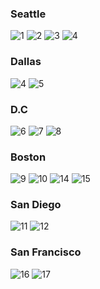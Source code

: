 
### Seattle
<img class="w90percent" src="/images/bt/us/sea1.jpg" alt="1">
<img class="w90percent" src="/images/bt/us/sea2.jpg" alt="2">
<img class="w90percent" src="/images/bt/us/sea3.jpg" alt="3">
<img class="w90percent" src="/images/bt/us/sea_test.jpg" alt="4">

### Dallas
<img class="w90percent" src="/images/bt/us/dal1.jpg" alt="4">
<img class="w90percent" src="/images/bt/us/dal2.jpg" alt="5">

### D.C
<img class="w90percent" src="/images/bt/us/dc1.jpg" alt="6">
<img class="w90percent" src="/images/bt/us/dc2.jpg" alt="7">
<img class="w90percent" src="/images/bt/us/dc3.jpg" alt="8">

### Boston
<img class="w90percent" src="/images/bt/us/bos0.jpg" alt="9">
<img class="w90percent" src="/images/bt/us/bos1.jpg" alt="10">
<img class="w90percent" src="/images/bt/us/bos2.jpg" alt="14">
<img class="w90percent" src="/images/bt/us/bos3.jpg" alt="15">

### San Diego
<img class="w90percent" src="/images/bt/us/sd1.jpg" alt="11">
<img class="w90percent" src="/images/bt/us/sd2.jpg" alt="12">

### San Francisco
<img class="w90percent" src="/images/bt/us/sfo1.jpg" alt="16">
<img class="w90percent" src="/images/bt/us/sfo2.jpg" alt="17">